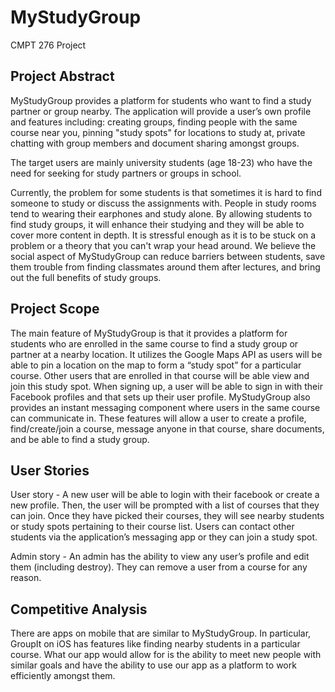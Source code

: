 # MyStudyGroup
CMPT 276 Project

## Project Abstract

MyStudyGroup provides a platform for students who want to find a study partner or group nearby. The application will provide a user’s own profile and features including: creating groups, finding people with the same course near you, pinning "study spots" for locations to study at, private chatting with group members and document sharing amongst groups.

The target users are mainly university students (age 18-23) who have the need for seeking for study partners or groups in school.

Currently, the problem for some students is that sometimes it is hard to find someone to study or discuss the assignments with. People in study rooms tend to wearing their earphones and study alone. By allowing students to find study groups, it will enhance their studying and they will be able to cover more content in depth. It is stressful enough as it is to be stuck on a problem or a theory that you can't wrap your head around. We believe the social aspect of MyStudyGroup can reduce barriers between students, save them trouble from finding classmates around them after lectures, and bring out the full benefits of study groups.

## Project Scope

The main feature of MyStudyGroup is that it provides a platform for students who are enrolled in the same course to find a study group or partner at a nearby location. It utilizes the Google Maps API as users will be able to pin a location on the map to form a “study spot” for a particular course. Other users that are enrolled in that course will be able view and join this study spot. When signing up, a user will be able to sign in with their Facebook profiles and that sets up their user profile. MyStudyGroup also provides an instant messaging component where users in the same course can communicate in. These features will allow a user to create a profile, find/create/join a course, message anyone in that course, share documents, and be able to find a study group.

## User Stories

User story - A new user will be able to login with their facebook  or create a new profile. Then, the user will be prompted with a list of courses that they can join. Once they have picked their courses, they will see nearby students or study spots pertaining to their course list.  Users can contact other students via the application’s messaging app or they can join a study spot.

Admin story - An admin has the ability to view any user’s profile and edit them (including destroy). They can remove a user from a course for any reason.

## Competitive Analysis
There are apps on mobile that are similar to MyStudyGroup. In particular, GroupIt on iOS has features like finding nearby students in a particular course. What our app would allow for is the ability to meet new people with similar goals and have the ability to use our app as a platform to work efficiently amongst them.
